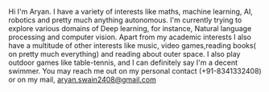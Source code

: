Hi I'm Aryan.
I have a variety of interests like maths, machine learning, AI, robotics and pretty much anything autonomous.
I'm currently trying to explore various domains of Deep learning, for instance, Natural language processing and computer vision.
Apart from my academic interests I also have a multitude of other interests like music, video games,reading books( on pretty much everything) and reading about outer space.
I also play outdoor games like table-tennis, and I can definitely say I'm a decent swimmer.
You may reach me out on my personal contact (+91-8341332408) or on my mail, aryan.swain2408@gmail.com

<!---
aygrX/aygrX is a ✨ special ✨ repository because its `README.md` (this file) appears on your GitHub profile.
You can click the Preview link to take a look at your changes.
--->

